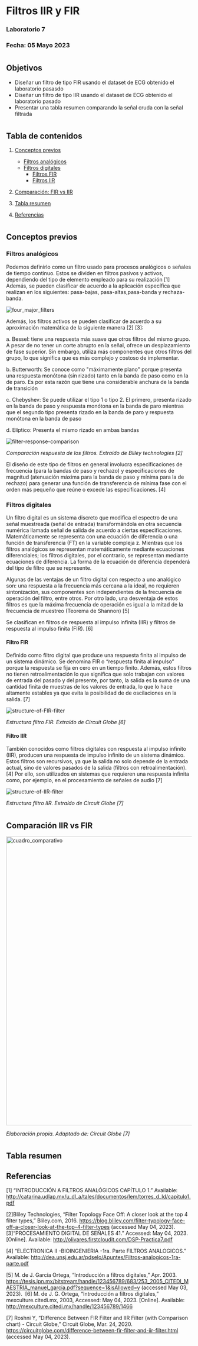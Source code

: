 # Filtros IIR y FIR

### Laboratorio 7

### Fecha: 05 Mayo 2023

#
## Objetivos
* Diseñar un filtro de tipo FIR usando el dataset de ECG obtenido el laboratorio pasasdo
* Diseñar un filtro de tipo IIR usando el dataset de ECG obtenido el laboratorio pasado 
* Presentar una tabla resumen comparando la señal cruda con la señal filtrada  

#

## Tabla de contenidos

1. [Conceptos previos](https://github.com/EduMV/ISB-G3/blob/main/Documentaci%C3%B3n/Lab7_Filtros_IIR_FIR/Laboratorio7.md#conceptos-previos)

    * [Filtros analógicos](https://github.com/EduMV/ISB-G3/blob/main/Documentaci%C3%B3n/Lab7_Filtros_IIR_FIR/Laboratorio7.md#filtros-anal%C3%B3gicos)
    * [Filtros digitales](https://github.com/EduMV/ISB-G3/blob/main/Documentaci%C3%B3n/Lab7_Filtros_IIR_FIR/Laboratorio7.md#filtros-digitales)
      * [Filtros FIR](https://github.com/EduMV/ISB-G3/blob/main/Documentaci%C3%B3n/Lab7_Filtros_IIR_FIR/Laboratorio7.md#filtro-fir)
      * [Filtros IIR](https://github.com/EduMV/ISB-G3/blob/main/Documentaci%C3%B3n/Lab7_Filtros_IIR_FIR/Laboratorio7.md#filtro-iir)

 
 2. [Comparación: FIR vs IIR](https://github.com/EduMV/ISB-G3/blob/main/Documentaci%C3%B3n/Lab7_Filtros_IIR_FIR/Laboratorio7.md#comparaci%C3%B3n-iir-vs-fir)
 
 3. [Tabla resumen](https://github.com/EduMV/ISB-G3/blob/main/Documentaci%C3%B3n/L5_EEG/Laboratorio5.md#referencias) 
 
 4. [Referencias](https://github.com/EduMV/ISB-G3/blob/main/Documentaci%C3%B3n/Lab7_Filtros_IIR_FIR/Laboratorio7.md#referencias) 


#

## Conceptos previos


### Filtros analógicos
Podemos definirlo como un filtro usado para procesos analógicos o señales de tiempo continuo. Estos se dividen en filtros pasivos y activos, dependiendo del tipo de elemento empleado para su realización [1]
Además, se pueden clasificar de acuerdo a la aplicación específica que realizan en los siguientes: pasa-bajas, pasa-altas,pasa-banda y rechaza-banda.

![four_major_filters](https://user-images.githubusercontent.com/89672526/236079088-30b7a022-c477-40c4-b70f-d155825426e6.jpeg)

Además, los filtros activos se pueden clasificar de acuerdo a su aproximación matemática de la siguiente manera [2] [3]:

a. Bessel:  tiene una respuesta más suave que otros filtros del mismo grupo. A pesar de no tener un corte abrupto en la señal, ofrece un desplazamiento de fase superior. Sin embargo, utiliza más componentes que otros filtros del grupo, lo que significa que es más complejo y costoso de implementar.

b. Butterworth: Se conoce como "máximamente plano" porque presenta una respuesta monótona (sin rizado) tanto en la banda de paso como en la de paro. Es por esta razón que tiene una considerable anchura de la banda de transición

c. Chebyshev: Se puede utilizar el tipo 1 o tipo 2. El primero, presenta rizado en la banda de paso y respuesta monótona en la banda de paro mientras que el segundo tipo presenta rizado en la banda de paro y respuesta monótona en la banda de paso 

d. Elíptico: Presenta el mismo rizado en ambas bandas


![filter-response-comparison](https://user-images.githubusercontent.com/89672526/236115449-cf3dec28-1a56-4390-8139-94c76e3ea64a.png)

*Comparación respuesta de los filtros. Extraído de Bliley technologies [2]*



El diseño de este tipo de filtros en general involucra especificaciones de frecuencia (para la bandas de paso y rechazo) y especificaciones de magnitud (atenuación máxima para la banda de paso y mínima para la de rechazo) para generar una función de transferencia de mínima fase con el orden más pequeño que reúne o excede las especificaciones. [4]

### Filtros digitales

Un filtro digital es un sistema discreto que modifica el espectro de una señal muestreada (señal de entrada) transformándola en otra secuencia numérica llamada señal de salida de acuerdo a ciertas especificaciones. Matemáticamente se representa con una ecuación de diferencia o una función de transferencia (FT) en la variable compleja z. Mientras que los filtros analógicos se representan matemáticamente mediante ecuaciones diferenciales; los filtros digitales, por el contrario, se representan mediante ecuaciones de diferencia. La forma de la ecuación de diferencia dependerá del tipo de filtro que se represente.

Algunas de las ventajas de un filtro digital con respecto a uno analógico son: una respuesta a la frecuencia más cercana a la ideal, no requieren sintonización, sus componentes son independientes de la frecuencia de operación del filtro, entre otros. Por otro lado, una desventaja de estos filtros es que la máxima frecuencia de operación es igual a la mitad de la frecuencia de muestreo (Teorema de Shannon) [5]

Se clasifican en filtros de respuesta al impulso infinita (IIR) y filtros de respuesta al impulso finita (FIR). [6]


#### Filtro FIR

Definido como filtro digital que produce una respuesta finita al impulso de un sistema dinámico. Se denomina FIR o “respuesta finita al impulso” porque la respuesta se fija en cero en un tiempo finito. Además, estos filtros no tienen retroalimentación lo que significa que solo trabajan con valores de entrada del pasado y del presente, por tanto, la salida es la suma de una cantidad finita de muestras de los valores de entrada, lo que lo hace altamente estables ya que evita la posibilidad de de oscilaciones en la salida. [7]

![structure-of-FIR-filter](https://user-images.githubusercontent.com/89672526/236084136-94ee7cd8-3965-4c4c-bbaa-5190511e978b.jpg)

*Estructura filtro FIR. Extraído de Circuit Globe [6]*

#### Filtro IIR

También conocidos como  filtros digitales con respuesta al impulso infinito (IIR), producen una respuesta de impulso infinito de un sistema dinámico. Estos filtros son recursivos, ya que la salida no solo depende de la entrada actual, sino de valores pasados de la salida (filtros con retroalimentación). [4] Por ello, son utilizados en sistemas que requieren una respuesta infinita como, por ejemplo, en el procesamiento de señales de audio [7]


![structure-of-IIR-filter](https://user-images.githubusercontent.com/89672526/236084195-e633ec51-9a22-43ff-b0cc-406a6d73c685.jpg)

*Estructura filtro IIR. Extraído de Circuit Globe [7]*

#
## Comparación IIR vs FIR

<img width="781" alt="cuadro_comparativo" src="https://user-images.githubusercontent.com/89672526/236084473-6c2f9ab5-c446-46f4-bd53-37f105c2d050.png">

*Elaboración propia. Adaptado de: Circuit Globe [7]*

#
## Tabla resumen



## Referencias

[1] “INTRODUCCIÓN A FILTROS ANALÓGICOS CAPÍTULO 1.” Available: http://catarina.udlap.mx/u_dl_a/tales/documentos/lem/torres_d_ld/capitulo1.pdf

[2]Bliley Technologies, “Filter Topology Face Off: A closer look at the top 4 filter types,” Bliley.com, 2016. https://blog.bliley.com/filter-typology-face-off-a-closer-look-at-the-top-4-filter-types (accessed May 04, 2023).
‌
[3]“PROCESAMIENTO DIGITAL DE SEÑALES 41.” Accessed: May 04, 2023. [Online]. Available: http://olivares.firstcloudit.com/DSP-Practica7.pdf

[4] “ELECTRONICA II -BIOINGENIERIA -1ra. Parte FILTROS ANALOGICOS.” Available: http://dea.unsj.edu.ar/pdselo/Apuntes/Filtros-analogicos-1ra-parte.pdf

[5] M. de J. García Ortega, “Introducción a filtros digitales,” Apr. 2003. https://tesis.ipn.mx/bitstream/handle/123456789/683/253_2005_CITEDI_MAESTRIA_manuel_garcia.pdf?sequence=1&isAllowed=y (accessed May 03, 2023).
‌
[6] M. de J. G. Ortega, “Introducción a filtros digitales,” mexculture.citedi.mx, 2003, Accessed: May 04, 2023. [Online]. Available: http://mexculture.citedi.mx/handle/123456789/1466


[7] Roshni Y, “Difference Between FIR Filter and IIR Filter (with Comparison chart) - Circuit Globe,” Circuit Globe, Mar. 24, 2020. https://circuitglobe.com/difference-between-fir-filter-and-iir-filter.html (accessed May 04, 2023).



